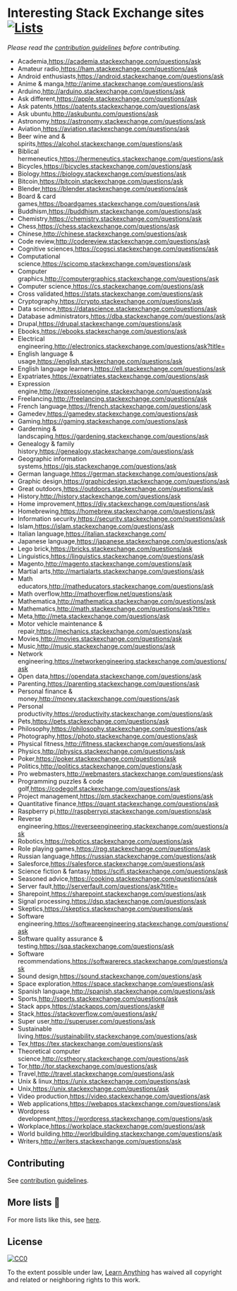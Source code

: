 # Interesting Stack Exchange sites [![Lists](https://img.shields.io/badge/More%20Lists-📒-green.svg)](https://github.com/learn-anything/curated-lists#curated-lists)
*Please read the [contribution guidelines](contributing.md/#contribution-guidelines) before contributing.*

- Academia,https://academia.stackexchange.com/questions/ask
- Amateur radio,https://ham.stackexchange.com/questions/ask
- Android enthusiasts,https://android.stackexchange.com/questions/ask
- Anime & manga,http://anime.stackexchange.com/questions/ask
- Arduino,http://arduino.stackexchange.com/questions/ask
- Ask different,https://apple.stackexchange.com/questions/ask
- Ask patents,https://patents.stackexchange.com/questions/ask
- Ask ubuntu,http://askubuntu.com/questions/ask
- Astronomy,https://astronomy.stackexchange.com/questions/ask
- Aviation,https://aviation.stackexchange.com/questions/ask
- Beer wine and & spirits,https://alcohol.stackexchange.com/questions/ask
- Biblical hermeneutics,https://hermeneutics.stackexchange.com/questions/ask
- Bicycles,https://bicycles.stackexchange.com/questions/ask
- Biology,https://biology.stackexchange.com/questions/ask
- Bitcoin,https://bitcoin.stackexchange.com/questions/ask
- Blender,https://blender.stackexchange.com/questions/ask
- Board & card games,https://boardgames.stackexchange.com/questions/ask
- Buddhism,https://buddhism.stackexchange.com/questions/ask
- Chemistry,https://chemistry.stackexchange.com/questions/ask
- Chess,https://chess.stackexchange.com/questions/ask
- Chinese,http://chinese.stackexchange.com/questions/ask
- Code review,http://codereview.stackexchange.com/questions/ask
- Cognitive sciences,https://cogsci.stackexchange.com/questions/ask
- Computational science,https://scicomp.stackexchange.com/questions/ask
- Computer graphics,http://computergraphics.stackexchange.com/questions/ask
- Computer science,https://cs.stackexchange.com/questions/ask
- Cross validated,https://stats.stackexchange.com/questions/ask
- Cryptography,https://crypto.stackexchange.com/questions/ask
- Data science,https://datascience.stackexchange.com/questions/ask
- Database administrators,https://dba.stackexchange.com/questions/ask
- Drupal,https://drupal.stackexchange.com/questions/ask
- Ebooks,https://ebooks.stackexchange.com/questions/ask
- Electrical engineering,http://electronics.stackexchange.com/questions/ask?title=
- English language & usage,https://english.stackexchange.com/questions/ask
- English language learners,https://ell.stackexchange.com/questions/ask
- Expatriates,https://expatriates.stackexchange.com/questions/ask
- Expression engine,http://expressionengine.stackexchange.com/questions/ask
- Freelancing,http://freelancing.stackexchange.com/questions/ask
- French language,https://french.stackexchange.com/questions/ask
- Gamedev,https://gamedev.stackexchange.com/questions/ask
- Gaming,https://gaming.stackexchange.com/questions/ask
- Garderning & landscaping,https://gardening.stackexchange.com/questions/ask
- Genealogy & family history,https://genealogy.stackexchange.com/questions/ask
- Geographic information systems,https://gis.stackexchange.com/questions/ask
- German language,https://german.stackexchange.com/questions/ask
- Graphic design,https://graphicdesign.stackexchange.com/questions/ask
- Great outdoors,https://outdoors.stackexchange.com/questions/ask
- History,http://history.stackexchange.com/questions/ask
- Home improvement,https://diy.stackexchange.com/questions/ask
- Homebrewing,https://homebrew.stackexchange.com/questions/ask
- Information security,https://security.stackexchange.com/questions/ask
- Islam,https://islam.stackexchange.com/questions/ask
- Italian language,https://italian.stackexchange.com/
- Japanese language,https://japanese.stackexchange.com/questions/ask
- Lego brick,https://bricks.stackexchange.com/questions/ask
- Linguistics,https://linguistics.stackexchange.com/questions/ask
- Magento,http://magento.stackexchange.com/questions/ask
- Martial arts,http://martialarts.stackexchange.com/questions/ask
- Math educators,http://matheducators.stackexchange.com/questions/ask
- Math overflow,http://mathoverflow.net/questions/ask
- Mathematica,http://mathematica.stackexchange.com/questions/ask
- Mathematics,http://math.stackexchange.com/questions/ask?title=
- Meta,http://meta.stackexchange.com/questions/ask
- Motor vehicle maintenance & repair,https://mechanics.stackexchange.com/questions/ask
- Movies,http://movies.stackexchange.com/questions/ask
- Music,http://music.stackexchange.com/questions/ask
- Network engineering,https://networkengineering.stackexchange.com/questions/ask
- Open data,https://opendata.stackexchange.com/questions/ask
- Parenting,https://parenting.stackexchange.com/questions/ask
- Personal finance & money,http://money.stackexchange.com/questions/ask
- Personal productivity,https://productivity.stackexchange.com/questions/ask
- Pets,https://pets.stackexchange.com/questions/ask
- Philosophy,https://philosophy.stackexchange.com/questions/ask
- Photography,https://photo.stackexchange.com/questions/ask
- Physical fitness,http://fitness.stackexchange.com/questions/ask
- Physics,http://physics.stackexchange.com/questions/ask
- Poker,https://poker.stackexchange.com/questions/ask
- Politics,http://politics.stackexchange.com/questions/ask
- Pro webmasters,http://webmasters.stackexchange.com/questions/ask
- Programming puzzles & code golf,https://codegolf.stackexchange.com/questions/ask
- Project management,https://pm.stackexchange.com/questions/ask
- Quantitative finance,https://quant.stackexchange.com/questions/ask
- Raspberry pi,http://raspberrypi.stackexchange.com/questions/ask
- Reverse engineering,https://reverseengineering.stackexchange.com/questions/ask
- Robotics,https://robotics.stackexchange.com/questions/ask
- Role playing games,https://rpg.stackexchange.com/questions/ask
- Russian language,https://russian.stackexchange.com/questions/ask
- Salesforce,https://salesforce.stackexchange.com/questions/ask
- Science fiction & fantasy,https://scifi.stackexchange.com/questions/ask
- Seasoned advice,https://cooking.stackexchange.com/questions/ask
- Server fault,http://serverfault.com/questions/ask?title=
- Sharepoint,https://sharepoint.stackexchange.com/questions/ask
- Signal processing,https://dsp.stackexchange.com/questions/ask
- Skeptics,https://skeptics.stackexchange.com/questions/ask
- Software engineering,https://softwareengineering.stackexchange.com/questions/ask
- Software quality assurance & testing,https://sqa.stackexchange.com/questions/ask
- Software recommendations,https://softwarerecs.stackexchange.com/questions/ask
- Sound design,https://sound.stackexchange.com/questions/ask
- Space exploration,https://space.stackexchange.com/questions/ask
- Spanish language,http://spanish.stackexchange.com/questions/ask
- Sports,http://sports.stackexchange.com/questions/ask
- Stack apps,https://stackapps.com/questions/ask#
- Stack,https://stackoverflow.com/questions/ask/
- Super user,http://superuser.com/questions/ask
- Sustainable living,https://sustainability.stackexchange.com/questions/ask
- Tex,https://tex.stackexchange.com/questions/ask
- Theoretical computer science,http://cstheory.stackexchange.com/questions/ask
- Tor,http://tor.stackexchange.com/questions/ask
- Travel,http://travel.stackexchange.com/questions/ask
- Unix & linux,https://unix.stackexchange.com/questions/ask
- Unix,https://unix.stackexchange.com/questions/ask
- Video production,https://video.stackexchange.com/questions/ask
- Web applications,https://webapps.stackexchange.com/questions/ask
- Wordpress development,https://wordpress.stackexchange.com/questions/ask
- Workplace,https://workplace.stackexchange.com/questions/ask
- World building,http://worldbuilding.stackexchange.com/questions/ask
- Writers,http://writers.stackexchange.com/questions/ask

## Contributing
See [contribution guidelines](contributing.md/#contribution-guidelines).

## More lists 📝
For more lists like this, see [here](https://github.com/learn-anything/curated-lists#curated-lists).

## License
[![CC0](http://mirrors.creativecommons.org/presskit/buttons/88x31/svg/cc-zero.svg)](https://creativecommons.org/publicdomain/zero/1.0/)

To the extent possible under law, [Learn Anything](https://learn-anything.xyz/) has waived all copyright and related or neighboring rights to this work.
